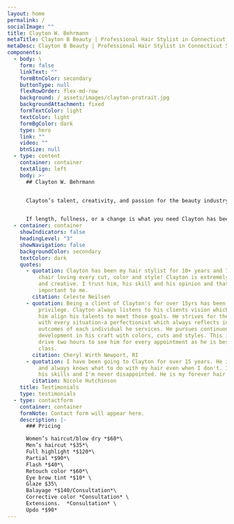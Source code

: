 ```yaml
---
layout: home
permalink: /
socialImage: ""
title: Clayton W. Behrmann
metaTitle: Clayton B Beauty | Professional Hair Stylist in Connecticut Salon
metaDesc: Clayton B Beauty | Professional Hair Stylist in Connecticut Salon
components:
  - body: \
    form: false
    linkText: ""
    formBtnColor: secondary
    buttonType: null
    flexRowOrder: flex-md-row
    background: /_assets/images/clayton-protrait.jpg
    backgroundAttachment: fixed
    formTextColor: light
    textColor: light
    formBgColor: dark
    type: hero
    link: ""
    video: ""
    btnSize: null
  - type: content
    container: container
    textAlign: left
    body: >-
      ## Clayton W. Behrmann


      Clayton’s talent, creativity, and passion for the beauty industry came very natural at a young age. Clayton had the opportunity to spend time in his Aunt Erin’s salon, sweeping hair, taking out rollers and being able to see what the salon experience was all about. At the age of 18 his journey in the beauty industry began, he has been a stylist since 2004. Always continuing education, wanting to grow as a stylist to enhance his techniques and salon experience. He has had many opportunities such as working at MAC cosmetics, local events, photo shoots, fashion shows and charities. He has also earned the opportunity to assist at a Latin America Seventeen Magazine photo shoot, styling for NYC Fashion Week for two consecutive years, and later to become a Gold Key Style educator for Kevin Murphy. 


      If length, fullness, or a change is what you need Clayton has been certified with Great Lengths Hair extensions hot and cold fusions since 2006, as well as being certified through Hot Head Tape Ins. He prides himself in providing an amazing salon experience and cares about all of your hair needs.
  - container: container
    showIndicators: false
    headingLevel: "3"
    showNavigation: false
    backgroundColor: secondary
    textColor: dark
    quotes:
      - quotation: Clayton has been my hair stylist for 10+ years and I always leave his
          chair loving every cut, color and style! Clayton is extremely talented
          and creative. I trust him, his skill and his opinion and that it very
          important to me.
        citation: Celeste Neilsen
      - quotation: Being a client of Clayton's for over 15yrs has been an absolute
          privilege. Clayton always listens to his clients vision which helps
          him align his talents to meet those goals. He strives for the best
          with every situation-a perfectionist which always reflects in the
          outcomes of each individual he services. He pursues continuous self
          development in his craft with colors, cuts and styles. This is why I
          drive two hours to see him for every appointment as he is best in
          class.
        citation: Cheryl Wirth Newport, RI
      - quotation: I have been going to Clayton for over 15 years. He is creative, fun
          and always knows what to do with my hair even when I don't. I trust
          his skills and I'm never disappointed. He is my forever hair stylist.
        citation: Nicole Hutchinson
    title: Testimonials
    type: testimonials
  - type: contactform
    container: container
    formNote: Contact form will appear here.
    description: |-
      ### Pricing

      Women’s haircut/blow dry *$60*\
      Men’s haircut *$35*\
      Full highlight *$120*\
      Partial *$90*\
      Flash *$40*\
      Retouch color *$60*\
      Eye brow tint *$10* \
      Glaze $35\
      Balayage *$140/Consultation*\
      Corrective color *Consultation* \
      Extensions.  *Consultation* \
      Updo *$90*
---
```

